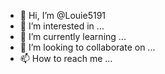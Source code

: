 - 👋 Hi, I’m @Louie5191
- 👀 I’m interested in ...
- 🌱 I’m currently learning ...
- 💞️ I’m looking to collaborate on ...
- 📫 How to reach me ...

<!---
Louie5191/Louie5191 is a ✨ special ✨ repository because its `README.md` (this file) appears on your GitHub profile.
You can click the Preview link to take a look at your changes.
---- 👋 Hi, I’m @Louie5191
- 👀 I’m interested in Led pixel light show 
